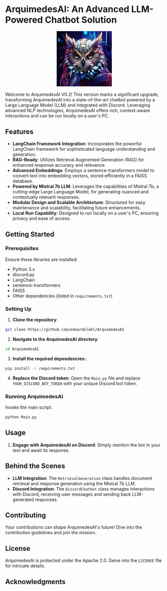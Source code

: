 
# ArquimedesAI: An Advanced LLM-Powered Chatbot Solution

<p align="center">
  <img src="assets/arquimedesai.jpg" alt="ArquimedesAI Logo" title="ArquimedesAI" width="35%" height="35%">
</p>

Welcome to ArquimedesAI V0.2! This version marks a significant upgrade, transforming ArquimedesAI into a state-of-the-art chatbot powered by a Large Language Model (LLM) and integrated with Discord. Leveraging advanced NLP technologies, ArquimedesAI offers rich, context-aware interactions and can be run locally on a user's PC.

## Features
- **LangChain Framework Integration**: Incorporates the powerful LangChain framework for sophisticated language understanding and generation.
- **RAG-Ready**: Utilizes Retrieval Augmented Generation (RAG) for enhanced response accuracy and relevance.
- **Advanced Embeddings**: Employs a sentence-transformers model to convert text into embedding vectors, stored efficiently in a FAISS database.
- **Powered by Mistral 7b LLM**: Leverages the capabilities of Mistral 7b, a cutting-edge Large Language Model, for generating nuanced and contextually relevant responses.
- **Modular Design and Scalable Architecture**: Structured for easy maintenance and scalability, facilitating future enhancements.
- **Local Run Capability**: Designed to run locally on a user's PC, ensuring privacy and ease of access.

## Getting Started

### Prerequisites

Ensure these libraries are installed:
- Python 3.x
- discord.py
- LangChain
- sentence-transformers
- FAISS
- Other dependencies (listed in `requirements.txt`)

### Setting Up

1. **Clone the repository**:
```bash
git clone https://github.com/edoardolobl/ArquimedesAI
```

2. **Navigate to the ArquimedesAI directory**:
```bash
cd ArquimedesAI
```

3. **Install the required dependencies:**:
```bash
pip install -r requirements.txt
```

4. **Replace the Discord token**:
Open the `Main.py` file and replace `YOUR_DISCORD_BOT_TOKEN` with your unique Discord bot token.

### Running ArquimedesAI

Invoke the main script:
```bash
python Main.py
```

## Usage

1. **Engage with ArquimedesAI on Discord**:
Simply mention the bot in your text and await its response.

## Behind the Scenes
- **LLM Integration**: The `RetrievalGeneration` class handles document retrieval and response generation using the Mistral 7b LLM.
- **Discord Integration**: The `DiscordChatbot` class manages interactions with Discord, receiving user messages and sending back LLM-generated responses.

## Contributing

Your contributions can shape ArquimedesAI's future! Dive into the contribution guidelines and join the mission.

## License

ArquimedesAI is protected under the Apache 2.0. Delve into the `LICENSE` file for intricate details.

## Acknowledgments
